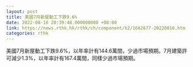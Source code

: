 ```yaml
---
layout: post
title: 美國7月新屋動工下跌9.6%
date: 2022-08-16 20:39:48.000000000 +08:00
link: https://news.rthk.hk/rthk/ch/component/k2/1662677-20220816.htm
categories: rthk
---
```


美國7月新屋動工下跌9.6%，以年率計有144.6萬間，少過市場預期。7月建築許可減少1.3%，以年率計有167.4萬間，同樣少過市場預期。
